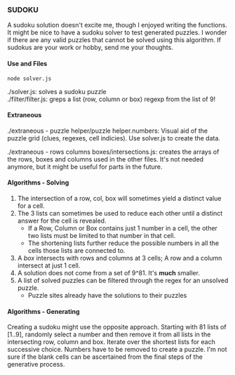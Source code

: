 ### SUDOKU

A sudoku solution doesn't excite me, though I enjoyed writing the functions. It might be nice to have a sudoku solver to test generated puzzles. I wonder if there are any valid puzzles that cannot be solved using this algorithm. If sudokus are your work or hobby, send me your thoughts.

#### Use and Files

```
node solver.js
```

./solver.js: solves a sudoku puzzle<br />
./filter/filter.js: greps a list (row, column or box) regexp from the list of 9!


#### Extraneous

./extraneous - puzzle helper/puzzle helper.numbers: Visual aid of the puzzle grid (clues, regexes, cell indicies). Use solver.js to create the data.

./extraneous - rows columns boxes/intersections.js: creates the arrays of the rows, boxes and columns used in the other files. It's not needed anymore, but it might be useful for parts in the future.


#### Algorithms - Solving

1. The intersection of a row, col, box will sometimes yield a distinct value for a cell.
2. The 3 lists can sometimes be used to reduce each other until a distinct answer for the cell is revealed.
	- If a Row, Column or Box contains just 1 number in a cell, the other two lists must be limited to that number in that cell. 
	- The shortening lists further reduce the possible numbers in all the cells those lists are connected to.
3. A *box* intersects with rows and columns at 3 cells; A row and a column intersect at just 1 cell.
4. A solution does not come from a set of 9^81. It's **much** smaller.
5. A list of solved puzzles can be filtered through the regex for an unsolved puzzle.
	- Puzzle sites already have the solutions to their puzzles

#### Algorithms - Generating

Creating a sudoku might use the opposite approach. Starting with 81 lists of [1..9], randomly select a number and then remove it from all lists in the intersecting row, column and box. Iterate over the shortest lists for each successive choice. Numbers have to be removed to create a puzzle. I'm not sure if the blank cells can be ascertained from the final steps of the generative process.